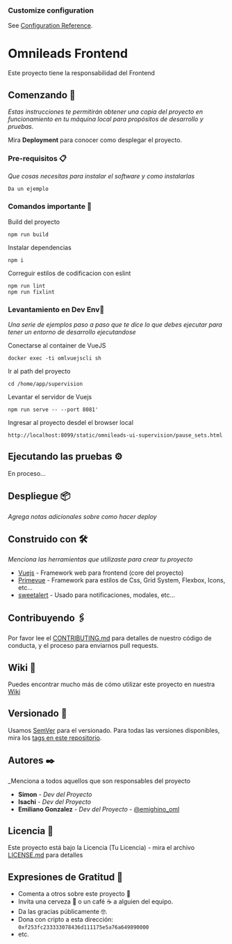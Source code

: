 ### Customize configuration
See [Configuration Reference](https://cli.vuejs.org/config/).


# Omnileads Frontend

Este proyecto tiene la responsabilidad del Frontend

## Comenzando 🚀

_Estas instrucciones te permitirán obtener una copia del proyecto en funcionamiento en tu máquina local para propósitos de desarrollo y pruebas._

Mira **Deployment** para conocer como desplegar el proyecto.


### Pre-requisitos 📋

_Que cosas necesitas para instalar el software y como instalarlas_

```
Da un ejemplo
```

### Comandos importante 🔧
Build del proyecto

```
npm run build
```

Instalar dependencias

```
npm i
```

Correguir estilos de codificacion con eslint

```
npm run lint
npm run fixlint
```

### Levantamiento en Dev Env🔧

_Una serie de ejemplos paso a paso que te dice lo que debes ejecutar para tener un entorno de desarrollo ejecutandose_

Conectarse al container de VueJS

```
docker exec -ti omlvuejscli sh
```

Ir al path del proyecto

```
cd /home/app/supervision
```

Levantar el servidor de Vuejs

```
npm run serve -- --port 8081'
```

Ingresar al proyecto desdel el browser local

```
http://localhost:8099/static/omnileads-ui-supervision/pause_sets.html
```


## Ejecutando las pruebas ⚙️

En proceso...


## Despliegue 📦

_Agrega notas adicionales sobre como hacer deploy_

## Construido con 🛠️

_Menciona las herramientas que utilizaste para crear tu proyecto_

* [Vuejs](https://vuejs.org/v2/guide/) - Framework web para frontend (core del proyecto)
* [Primevue](https://www.primefaces.org/primevue/setup) - Framework para estilos de Css, Grid System, Flexbox, Icons, etc...
* [sweetalert](https://sweetalert2.github.io/) - Usado para notificaciones, modales, etc...

## Contribuyendo 🖇️

Por favor lee el [CONTRIBUTING.md](https://gist.github.com/villanuevand/xxxxxx) para detalles de nuestro código de conducta, y el proceso para enviarnos pull requests.

## Wiki 📖

Puedes encontrar mucho más de cómo utilizar este proyecto en nuestra [Wiki](https://github.com/tu/proyecto/wiki)

## Versionado 📌

Usamos [SemVer](http://semver.org/) para el versionado. Para todas las versiones disponibles, mira los [tags en este repositorio](https://github.com/tu/proyecto/tags).

## Autores ✒️

_Menciona a todos aquellos que son responsables del proyecto

* **Simon** - *Dev del Proyecto*
* **Isachi** - *Dev del Proyecto*
* **Emiliano Gonzalez** - *Dev del Proyecto* - [@emighino_oml](https://gitlab.com/emighino_oml)

## Licencia 📄

Este proyecto está bajo la Licencia (Tu Licencia) - mira el archivo [LICENSE.md](LICENSE.md) para detalles

## Expresiones de Gratitud 🎁

* Comenta a otros sobre este proyecto 📢
* Invita una cerveza 🍺 o un café ☕ a alguien del equipo. 
* Da las gracias públicamente 🤓.
* Dona con cripto a esta dirección: `0xf253fc233333078436d111175e5a76a649890000`
* etc.